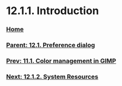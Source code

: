 # 12.1.1. Introduction

### [Home](./00-home.md)
### [Parent: 12.1. Preference dialog](./12-01-00-preference-dialog.md)
### [Prev: 11.1. Color management in GIMP](./11-01-color-management-in-gimp.md)
### [Next: 12.1.2. System Resources](./12-01-02-system-resources.md)
